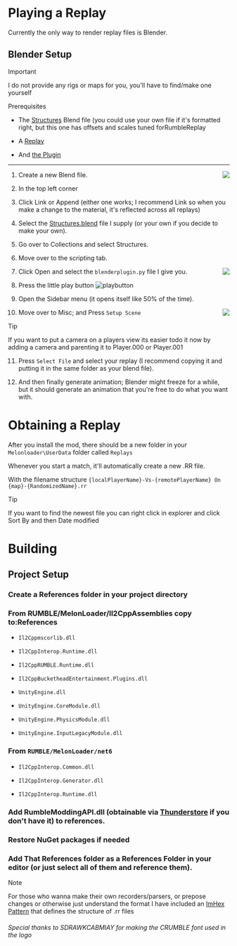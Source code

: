 

# Playing a Replay

Currently the only way to render replay files is Blender.
## Blender Setup

> [!important]
> I do not provide any rigs or maps for you, you'll have to find/make one yourself

Prerequisites

* The [Structures](https://github.com/blankochan/RumbleReplay/blob/master/BlenderPlugin/Structures.blend?raw=true) Blend file (you could use your own file if it's formatted right, but this one has offsets and scales tuned forRumbleReplay

* A [Replay](#obtaining-a-replay) 

* And [the Plugin](BlenderPlugin/blenderplugin.py?raw=true)

---

1. Create a new Blend file.<img align="right" src=https://github.com/user-attachments/assets/3080ba76-7dd9-4749-ab9a-9458fb7dd04f>

2. In the top left corner

3. Click Link or Append (either one works; I recommend Link so when you make a change to the material, it's reflected across all replays)

4. Select the [Structures.blend](https://github.com/blankochan/RumbleReplay/blob/master/BlenderPlugin/Structures.blend?raw=true) file I supply (or your own if you decide to make your own).

5. Go over to Collections and select Structures.

6. Move over to the scripting tab. 

7. Click Open and select the `blenderplugin.py` file I give you. <img align="right" src=https://github.com/user-attachments/assets/e6f09c80-d301-4672-b7bf-40d47890c650>

8. Press the little play button ![playbutton](https://github.com/user-attachments/assets/920b4c27-2d56-461a-bbd6-d8e1403d8cf6)

9. Open the Sidebar menu (it opens itself like 50% of the time).

10. Move over to Misc; and Press `Setup Scene` <img align="right" src="https://github.com/user-attachments/assets/ace6617d-8c1d-40ca-8d93-dafdcf6ae0b7">

> [!Tip]
>  If you want to put a camera on a players view its easier todo it now by adding a camera and parenting it to Player.000 or Player.001

11. Press `Select File` and select your replay (I recommend copying it and putting it in the same folder as your blend file).

12. And then finally generate animation; Blender might freeze for a while, but it should generate an animation that you're free to do what you want with.

# Obtaining a Replay

After you install the mod, there should be a new folder in your `Melonloader\UserData` folder called `Replays`

Whenever you start a match, it'll automatically create a new .RR file.

With the filename structure `{localPlayerName}-Vs-{remotePlayerName} On {map}-{RandomizedName}.rr`

> [!Tip]
> If you want to find the newest file you can right click in explorer and click Sort By and then Date modified

# Building

## Project Setup

### Create a References folder in your project directory

### From RUMBLE/MelonLoader/Il2CppAssemblies copy to:References

- `Il2Cppmscorlib.dll`

- `Il2CppInterop.Runtime.dll`

- `Il2CppRUMBLE.Runtime.dll`

- `Il2CppBucketheadEntertainment.Plugins.dll` 

- `UnityEngine.dll` 

- `UnityEngine.CoreModule.dll` 

- `UnityEngine.PhysicsModule.dll`

- `UnityEngine.InputLegacyModule.dll` 

### From `RUMBLE/MelonLoader/net6` 

* `Il2CppInterop.Common.dll`

* `Il2CppInterop.Generator.dll`

* `Il2CppInterop.Runtime.dll`

### Add RumbleModdingAPI.dll (obtainable via [Thunderstore](https://thunderstore.io/c/rumble/p/UlvakSkillz/RumbleModdingAPI/) if you don't have it) to references.

### Restore NuGet packages if needed

### Add That References folder as a References Folder in your editor (or just select all of them and reference them).

> [!NOTE]
> For those who wanna make their own recorders/parsers, or prepose changes or otherwise just understand the format
> I have included an [ImHex Pattern](https://raw.githubusercontent.com/blankochan/RumbleReplay/refs/heads/master/v2RRparser.hexpat) that defines the structure of .rr files 

###### Special thanks to SDRAWKCABMIAY for making the CRUMBLE font used in the logo
